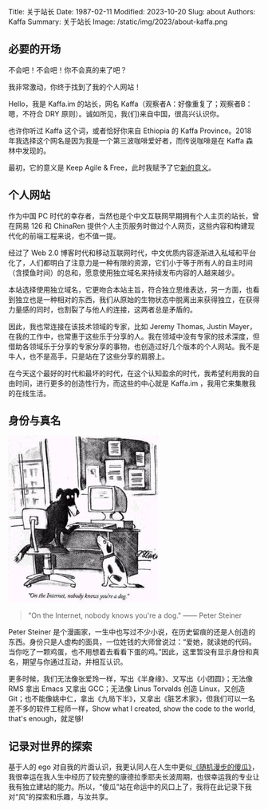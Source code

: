 Title: 关于站长
Date: 1987-02-11
Modified: 2023-10-20
Slug: about
Authors: Kaffa
Summary: 关于站长
Image: /static/img/2023/about-kaffa.png

## 必要的开场

不会吧！不会吧！你不会真的来了吧？

我非常激动，你终于找到了我的个人网站！

Hello，我是 Kaffa.im 的站长，网名 Kaffa（观察者A：好像重复了；观察者B：嗯，不符合 DRY 原则）。诚如所见，我(们)来自中国，很高兴认识你。

也许你听过 Kaffa 这个词，或者恰好你来自 Ethiopia 的 Kaffa Province。2018 年我选择这个网名是因为我是一个第三波咖啡爱好者，而传说咖啡是在 Kaffa 森林中发现的。

最初，它的意义是 Keep Agile & Free，此时我赋予了它[新的意义](/content/2023/20231017-关于网站2.0想法.md)。

## 个人网站

作为中国 PC 时代的幸存者，当然也是个中文互联网早期拥有个人主页的站长，曾在网易 126 和 ChinaRen 提供个人主页服务时做过个人网页，这些内容和构建现代化的前端工程来说，也不值一提。

经过了 Web 2.0 博客时代和移动互联网时代，中文优质内容逐渐进入私域和平台化了，人们都明白了注意力是一种有限的资源，它们小于等于所有人的自主时间（含摸鱼时间）的总和，愿意使用独立域名来持续发布内容的人越来越少。

本站选择使用独立域名，它更吻合本站主旨，符合独立思维表达，另一方面，也看到独立也是一种相对的东西，我们从原始的生物状态中脱离出来获得独立，在获得力量感的同时，也割裂了与他人的连接，这两者总是矛盾的。

因此，我也常连接在该技术领域的专家，比如 Jeremy Thomas, Justin Mayer，在我的工作中，也常惠于这些乐于分享的人。我在领域中没有专家的技术深度，但借助各领域乐于分享的专家分享的事物，也创造过好几个版本的个人网站。我不是牛人，也不是高手，只是站在了这些分享的肩膀上。

在今天这个最好的时代和最坏的时代，在这个认知盈余的时代，我希望利用我的自由时间，进行更多的创造性行为，而这些的中心就是 Kaffa.im ，我用它来集散我的在线生活。

## 身份与真名

![Internet Dog](../static/img/2023/Internet_dog.jpg)

> "On the Internet, nobody knows you're a dog." —— Peter Steiner

Peter Steiner 是个漫画家，一生中也写过不少小说，在历史留痕的还是人创造的东西。身份只是人虚构的面具，一位姓钱的大师曾说过：“爱她，就读她的代码。当你吃了一颗鸡蛋，也不用想着去看看下蛋的鸡。”因此，这里暂没有显示身份和真名，期望与你通过互动，并相互认识。

更多时候，我们无法像张爱玲一样，写出《半身缘》、又写出《小团圆》；无法像 RMS 拿出 Emacs 又拿出 GCC；无法像 Linus Torvalds 创造 Linux，又创造 Git；也不能像姚中仁，拿出《九局下半》，又拿出《脏艺术家》，但我们可以一名差不多的软件工程师一样，Show what I created, show the code to the world, that's enough，就足够!

## 记录对世界的探索

基于人的 ego 对自我的片面认识，我更认同人在人生中更似[《随机漫步的傻瓜》]()，我很幸运在我人生中经历了较完整的康德拉季耶夫长波周期，也很幸运我的专业让我有独立建站的能力。所以，“傻瓜”站在命运中的风口上了，我将在此记录下我对“风”的探索和乐趣，与汝共享。


